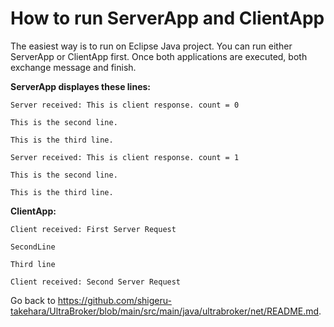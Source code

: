 # How to run ServerApp and ClientApp

The easiest way is to run on Eclipse Java project. You can run either ServerApp or ClientApp first. Once both applications are executed, both exchange message and finish.

**ServerApp displayes these lines:**

`Server received: This is client response. count = 0`

`This is the second line.`

`This is the third line.`

`Server received: This is client response. count = 1`

`This is the second line.`

`This is the third line.`

**ClientApp:**

`Client received: First Server Request`

`SecondLine`  

`Third line`

`Client received: Second Server Request`


Go back to https://github.com/shigeru-takehara/UltraBroker/blob/main/src/main/java/ultrabroker/net/README.md.
